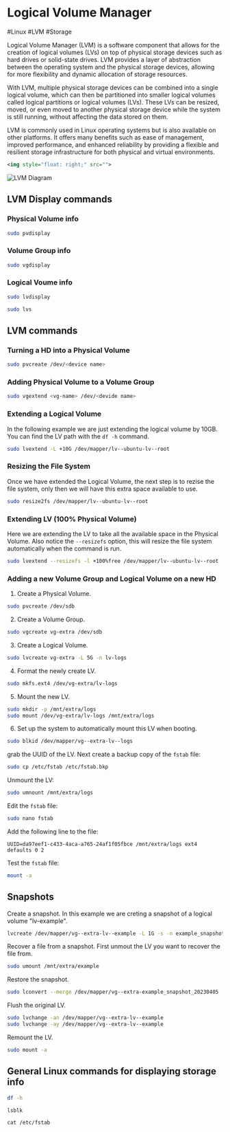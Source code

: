 # Logical Volume Manager
#Linux #LVM #Storage 

Logical Volume Manager (LVM) is a software component that allows for the creation of logical volumes (LVs) on top of physical storage devices such as hard drives or solid-state drives. LVM provides a layer of abstraction between the operating system and the physical storage devices, allowing for more flexibility and dynamic allocation of storage resources.

With LVM, multiple physical storage devices can be combined into a single logical volume, which can then be partitioned into smaller logical volumes called logical partitions or logical volumes (LVs). These LVs can be resized, moved, or even moved to another physical storage device while the system is still running, without affecting the data stored on them.

LVM is commonly used in Linux operating systems but is also available on other platforms. It offers many benefits such as ease of management, improved performance, and enhanced reliability by providing a flexible and resilient storage infrastructure for both physical and virtual environments.
```xml
<img style="float: right;" src="">
```

![LVM Diagram](https://cdn.thegeekdiary.com/wp-content/uploads/2014/10/LVM-basic-structure.png)

## LVM Display commands

### Physical Volume info
```bash
sudo pvdisplay
```

### Volume Group info
```bash
sudo vgdisplay
```

### Logical Voume info
```bash
sudo lvdisplay
```

```bash
sudo lvs
```

## LVM commands

### Turning a HD into a Physical Volume
```bash
sudo pvcreate /dev/<device name>
```

### Adding Physical Volume to a Volume Group
```bash
sudo vgextend <vg-name> /dev/<devide name>
```

### Extending a Logical Volume
In the following example we are just extending the logical volume by 10GB. You can find the LV path with the `df -h` command.
```bash
sudo lvextend -L +10G /dev/mapper/lv--ubuntu-lv--root
```

### Resizing the File System
Once we have extended the Logical Volume, the next step is to rezise the file system, only then we will have this extra space available to use.
```bash
sudo resize2fs /dev/mapper/lv--ubuntu-lv--root
```

### Extending LV (100% Physical Volume)
Here we are extending the LV to take all the available space in the Physical Volume. Also notice the `--resizefs` option, this will resize the file system automatically when the command is run.
```bash
sudo lvextend --resizefs -l +100%free /dev/mapper/lv--ubuntu-lv--root
```

### Adding a new Volume Group and Logical Volume on a new HD
1. Create a Physical Volume.
```bash
sudo pvcreate /dev/sdb
```

2. Create a Volume Group.
```bash
sudo vgcreate vg-extra /dev/sdb
```

3. Create a Logical Volume.
```bash
sudo lvcreate vg-extra -L 5G -n lv-logs
```

4. Format the newly create LV.
```bash
sudo mkfs.ext4 /dev/vg-extra/lv-logs
```

5. Mount the new LV.
```bash
sudo mkdir -p /mnt/extra/logs
sudo mount /dev/vg-extra/lv-logs /mnt/extra/logs
```

6. Set up the system to automatically mount this LV when booting.
```bash
sudo blkid /dev/mapper/vg--extra-lv--logs
```
grab the UUID of the LV. Next create a backup copy of the `fstab` file:
```bash
sudo cp /etc/fstab /etc/fstab.bkp
```
Unmount the LV:
```bash
sudo umnount /mnt/extra/logs
```
Edit the `fstab` file:
```bash
sudo nano fstab
```
Add the following line to the file:
```
UUID=da97eef1-c433-4aca-a765-24af1f05fbce /mnt/extra/logs ext4 defaults 0 2 
```
Test the `fstab` file:
```bash
mount -a
```

## Snapshots
Create a snapshot. In this example we are creting a snapshot of a logical volume "lv-example".
```bash
lvcreate /dev/mapper/vg--extra-lv--example -L 1G -s -n example_snapshot_20230405 
```

Recover a file from a snapshot.
First unmout the LV you want to recover the file from.
```bash
sudo umount /mnt/extra/example
```
Restore the snapshot.
```bash
sudo lconvert --merge /dev/mapper/vg--extra-example_snapshot_20230405
```
Flush the original LV.
```bash
sudo lvchange -an /dev/mapper/vg--extra-lv--example
sudo lvchange -ay /dev/mapper/vg--extra-lv--example
```
Remount the LV.
```bash
sudo mount -a
```

## General Linux commands for displaying storage info

```bash
df -h
```

```bash
lsblk
```

```
cat /etc/fstab
```